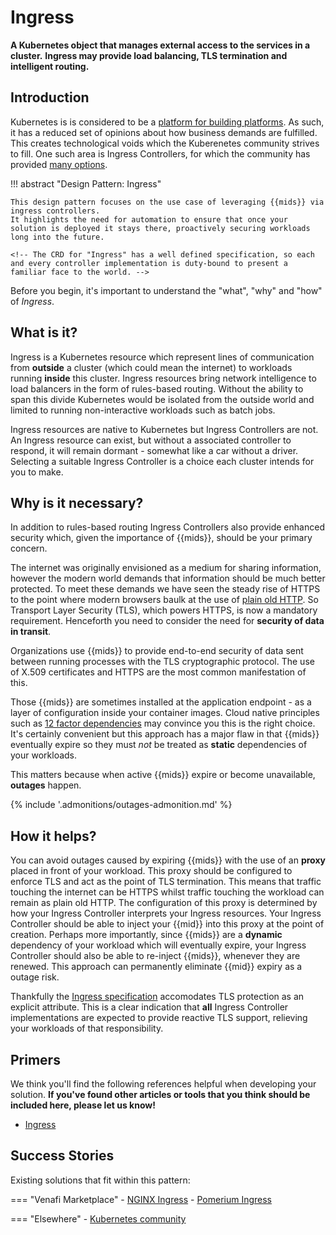 #  Ingress

<!-- We can justify the inclusion of "ingress" because ingress is a known entity in JSS. -->

**A Kubernetes object that manages external access to the services in a cluster.**
**Ingress may provide load balancing, TLS termination and intelligent routing.**

## Introduction

Kubernetes is is considered to be a [platform for building platforms](https://twitter.com/kelseyhightower/status/935252923721793536?lang=en-GB).
As such, it has a reduced set of opinions about how business demands are fulfilled.
This creates technological voids which the Kuberenetes community strives to fill.
One such area is Ingress Controllers, for which the community has provided [many options](https://kubernetes.io/docs/concepts/services-networking/ingress-controllers/).

!!! abstract "Design Pattern: Ingress"

    This design pattern focuses on the use case of leveraging {{mids}} via ingress controllers.
    It highlights the need for automation to ensure that once your solution is deployed it stays there, proactively securing workloads long into the future.

    <!-- The CRD for "Ingress" has a well defined specification, so each and every controller implementation is duty-bound to present a familiar face to the world. -->

Before you begin, it's important to understand the "what", "why" and "how" of *Ingress*. 

## What is it?

Ingress is a Kubernetes resource which represent lines of communication from **outside** a cluster (which could mean the internet) to workloads running **inside** this cluster.
Ingress resources bring network intelligence to load balancers in the form of rules-based routing.
Without the ability to span this divide Kubernetes would be isolated from the outside world and limited to running non-interactive workloads such as batch jobs.

Ingress resources are native to Kubernetes but Ingress Controllers are not.
An Ingress resource can exist, but without a associated controller to respond, it will remain dormant - somewhat like a car without a driver.
Selecting a suitable Ingress Controller is a choice each cluster intends for you to make.

## Why is it necessary?

In addition to rules-based routing Ingress Controllers also provide enhanced security which, given the importance of {{mids}}, should be your primary concern.

The internet was originally envisioned as a medium for sharing information, however the modern world demands that information should be much better protected.
To meet these demands we have seen the steady rise of HTTPS to the point where modern browsers baulk at the use of [plain old HTTP](https://security.googleblog.com/2019/10/no-more-mixed-messages-about-https_3.html).
So Transport Layer Security (TLS), which powers HTTPS, is now a mandatory requirement.
Henceforth you need to consider the need for **security of data in transit**.

Organizations use {{mids}} to provide end-to-end security of data sent between running processes with the TLS cryptographic protocol.
The use of X.509 certificates and HTTPS are the most common manifestation of this.

Those {{mids}} are sometimes installed at the application endpoint - as a layer of configuration inside your container images.
Cloud native principles such as [12 factor dependencies](https://12factor.net/dependencies) may convince you this is the right choice.
It's certainly convenient but this approach has a major flaw in that {{mids}} eventually expire so they must *not* be treated as **static** dependencies of your workloads.

This matters because when active {{mids}} expire or become unavailable, **outages** happen.

{% include '.admonitions/outages-admonition.md' %}

## How it helps?

You can avoid outages caused by expiring {{mids}} with the use of an **proxy** placed in front of your workload.
This proxy should be configured to enforce TLS and act as the point of TLS termination.
This means that traffic touching the internet can be HTTPS whilst traffic touching the workload can remain as plain old HTTP.
The configuration of this proxy is determined by how your Ingress Controller interprets your Ingress resources.
Your Ingress Controller should be able to inject your {{mid}} into this proxy at the point of creation.
Perhaps more importantly, since {{mids}} are a **dynamic** dependency of your workload which will eventually expire, your Ingress Controller should also be able to re-inject {{mids}}, whenever they are renewed.
This approach can permanently eliminate {{mid}} expiry as a outage risk. 

Thankfully the [Ingress specification](https://kubernetes.io/docs/reference/kubernetes-api/service-resources/ingress-v1/) accomodates TLS protection as an explicit attribute.
This is a clear indication that **all** Ingress Controller implementations are expected to provide reactive TLS support, relieving your workloads of that responsibility.

<!-- ##### Questions to guide us:

- What are the absolute **required capabilities**? (MVP)
    1. Ability to use a {{mid}}, an X.509 Certificate in this case, to secure traffic
    1. Ability to install/deploy/upload a {{mid}} to a 
    1. Ability to **validate** that a specific {{mid}} is where we think it is (data either proactively requested by Venafi or periodically reported on by the target consumer of the {{mid}})

- What sets the best solutions apart?
    {% include 'best-solutions-common.md' %}
    - Renewal of a {{mid}} should not cause downtime -->

## Primers

We think you'll find the following references helpful when developing your solution. 
**If you've found other articles or tools that you think should be included here, please let us know!**
<!-- .to-do: insert a way for users to let us know. Maybe a simple mailto: link will work for now, or do we suggest they update the page themselves and make a pull request? -->

- [Ingress](https://kubernetes.io/docs/concepts/services-networking/ingress/)

## Success Stories

Existing solutions that fit within this pattern:

=== "Venafi Marketplace"
    - [NGINX Ingress](https://marketplace.venafi.com/ui/xchange-marketplace-app/620d2d6ed419fb06a5c5bd36/solution/6294f5507550f2ee553cf25d)
    - [Pomerium Ingress](https://marketplace.venafi.com/ui/xchange-marketplace-app/620d2d6ed419fb06a5c5bd36/solution/628cf590220a43b0c9a48842)

=== "Elsewhere"
    - [Kubernetes community](https://kubernetes.io/docs/concepts/services-networking/ingress-controllers/)
    